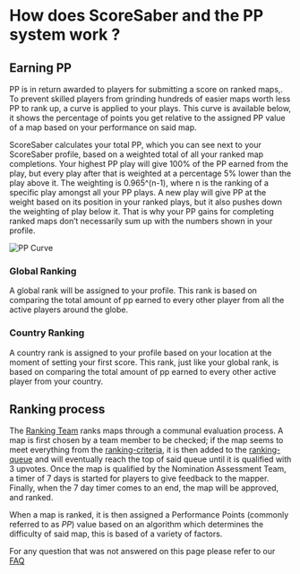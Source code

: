 # How does ScoreSaber and the PP system work ? 

## Earning PP
PP is in return awarded to players for submitting a score on ranked maps,. To prevent skilled players from grinding hundreds of easier maps worth less PP to rank up, a curve is applied to your plays. This curve is available below, it shows the percentage of points you get relative to the assigned PP value of a map based on your performance on said map. 

ScoreSaber calculates your total PP, which you can see next to your ScoreSaber profile, based on a weighted total of all your ranked map completions. Your highest PP play will give 100% of the PP earned from the play, but every play after that is weighted at a percentage 5% lower than the play above it. The weighting is 0.965^(n-1), where n is the ranking of a specific play amongst all your PP plays. A new play will give PP at the weight based on its position in your ranked plays, but it also pushes down the weighting of play below it. That is why your PP gains for completing ranked maps don’t necessarily sum up with the numbers shown in your profile.

![PP Curve](~@images/ranking/pp-curve.png)
### Global Ranking
A global rank will be assigned to your profile. This rank is based on comparing the total amount of pp earned to every other player from all the active players around the globe.
### Country Ranking
A country rank is assigned to your profile based on your location at the moment of setting your first score. This rank, just like your global rank, is based on comparing the total amount of pp earned to every other active player from your country.

## Ranking process
The [Ranking Team](https://wiki.scoresaber.com/ranking/scoresaber-team-information.html#ranking-team-rt) ranks maps through a communal evaluation process. A map is first chosen by a team member to be checked; if the map seems to meet everything from the [ranking-criteria](https://wiki.scoresaber.com/ranking/criteria/), it is then added to the [ranking-queue](https://wiki.scoresaber.com/ranking/ranking-queue-rules.html) and will eventually reach the top of said queue until it is qualified with 3 upvotes. Once the map is qualified by the Nomination Assessment Team, a timer of 7 days is started for players to give feedback to the mapper. Finally, when the 7 day timer comes to an end, the map will be approved, and ranked.

When a map is ranked, it is then assigned a Performance Points (commonly referred to as *PP*) value based on an algorithm which determines the difficulty of said map, this is based of a variety of factors. 

For any question that was not answered on this page please refer to our [FAQ](https://wiki.scoresaber.com/ranking-system.html#FAQ)
